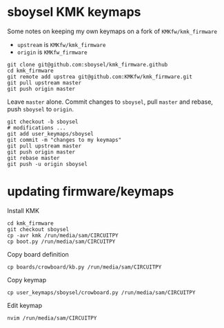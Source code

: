# sboysel KMK keymaps

Some notes on keeping my own keymaps on a fork of `KMKfw/kmk_firmware`

- `upstream` is `KMKfw/kmk_firmware`
- `origin` is `KMKfw_firmware`

```
git clone git@github.com:sboysel/kmk_firmware.github
cd kmk_firmware
git remote add upstrea git@github.com:KMKfw/kmk_firmware.git
git pull upstream master
git push origin master
```

Leave `master` alone. Commit changes to `sboysel`, pull `master` and rebase,
push `sboysel` to `origin`.

```
git checkout -b sboysel
# modifications ...
git add user_keymaps/sboysel 
git commit -m "changes to my keymaps"
git pull upstream master
git push origin master
git rebase master
git push -u origin sboysel
```

# updating firmware/keymaps

Install KMK

```
cd kmk_firmware
git checkout sboysel
cp -avr kmk /run/media/sam/CIRCUITPY
cp boot.py /run/media/sam/CIRCUITPY
```

Copy board definition

```
cp boards/crowboard/kb.py /run/media/sam/CIRCUITPY
```

Copy keymap

```
cp user_keymaps/sboysel/crowboard.py /run/media/sam/CIRCUITPY
```

Edit keymap

```
nvim /run/media/sam/CIRCUITPY
```
